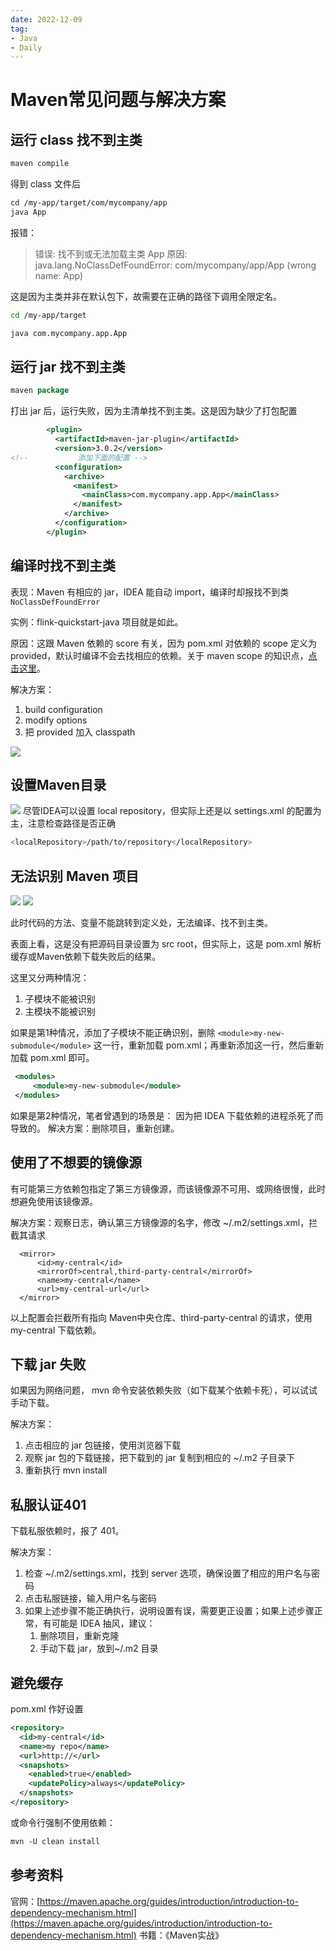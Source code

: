 ```yaml
---
date: 2022-12-09
tag:
- Java
- Daily
---
```


# Maven常见问题与解决方案
## 运行 class 找不到主类
```xml
maven compile
```
得到 class 文件后
```xml
cd /my-app/target/com/mycompany/app
java App
```
报错：
> 错误: 找不到或无法加载主类 App
> 原因: java.lang.NoClassDefFoundError: com/mycompany/app/App (wrong name: App)

这是因为主类并非在默认包下，故需要在正确的路径下调用全限定名。
```bash
cd /my-app/target

java com.mycompany.app.App
```
## 运行 jar 找不到主类
```java
maven package
```
打出 jar 后，运行失败，因为主清单找不到主类。这是因为缺少了打包配置
```xml
        <plugin>
          <artifactId>maven-jar-plugin</artifactId>
          <version>3.0.2</version>
<!--           添加下面的配置 -->
          <configuration>
            <archive>
              <manifest>
                <mainClass>com.mycompany.app.App</mainClass>
              </manifest>
            </archive>
          </configuration>
        </plugin>

```
## 编译时找不到主类
表现：Maven 有相应的 jar，IDEA 能自动 import，编译时却报找不到类 `NoClassDefFoundError`

实例：flink-quickstart-java 项目就是如此。

原因：这跟 Maven 依赖的 score 有关，因为 pom.xml 对依赖的 scope 定义为 provided，默认时编译不会去找相应的依赖。关于 maven scope 的知识点，[点击这里](https://www.baeldung.com/maven-dependency-scopes)。

解决方案：

1. build configuration
2. modify options
3. 把 provided 加入 classpath

![](https://raw.gitmirror.com/levy9527/image-holder/main/md-image-kit/1668066163479-43ea1144-f764-4ec0-b5ca-823b8efccae8.png)

## 设置Maven目录
![](https://raw.gitmirror.com/levy9527/image-holder/main/md-image-kit/1670227320589-edf93b93-25d6-4992-9fe1-528218537ecf.png)
尽管IDEA可以设置 local repository，但实际上还是以 settings.xml 的配置为主，注意检查路径是否正确
```bash
<localRepository>/path/to/repository</localRepository>
```
## 无法识别 Maven 项目
![](https://raw.gitmirror.com/levy9527/image-holder/main/md-image-kit/1668149177501-37c6b4d2-1674-4ab2-b7c7-f7774ab90e12.png)
![](https://raw.gitmirror.com/levy9527/image-holder/main/md-image-kit/1668149163603-a59d7ffe-7236-4756-8add-a55c1d282754.png)

此时代码的方法、变量不能跳转到定义处，无法编译、找不到主类。

表面上看，这是没有把源码目录设置为 src root，但实际上，这是 pom.xml 解析缓存或Maven依赖下载失败后的结果。

这里又分两种情况：
1. 子模块不能被识别
2. 主模块不能被识别

如果是第1种情况，添加了子模块不能正确识别，删除 `<module>my-new-submodule</module>` 这一行，重新加载 pom.xml；再重新添加这一行，然后重新加载 pom.xml 即可。
```xml
 <modules>
     <module>my-new-submodule</module>
 </modules>
```

如果是第2种情况，笔者曾遇到的场景是： 因为把 IDEA 下载依赖的进程杀死了而导致的。 解决方案：删除项目，重新创建。

## 使用了不想要的镜像源
有可能第三方依赖包指定了第三方镜像源，而该镜像源不可用、或网络很慢，此时想避免使用该镜像源。

解决方案：观察日志，确认第三方镜像源的名字，修改 ~/.m2/settings.xml，拦截其请求
```shell
  <mirror>
      <id>my-central</id>
      <mirrorOf>central,third-party-central</mirrorOf>
      <name>my-central</name>
      <url>my-central-url</url>
  </mirror>
```
以上配置会拦截所有指向 Maven中央仓库、third-party-central 的请求，使用 my-central 下载依赖。
## 下载 jar 失败
如果因为网络问题， mvn 命令安装依赖失败（如下载某个依赖卡死），可以试试手动下载。

解决方案：

1. 点击相应的 jar 包链接，使用浏览器下载
2. 观察 jar 包的下载链接，把下载到的 jar 复制到相应的 ~/.m2 子目录下
3. 重新执行 mvn install
## 私服认证401
下载私服依赖时，报了 401。

解决方案：

1. 检查 ~/.m2/settings.xml，找到 server 选项，确保设置了相应的用户名与密码
2. 点击私服链接，输入用户名与密码
3. 如果上述步骤不能正确执行，说明设置有误，需要更正设置；如果上述步骤正常，有可能是 IDEA 抽风，建议：
   1. 删除项目，重新克隆
   2. 手动下载 jar，放到~/.m2 目录

## 避免缓存
pom.xml 作好设置
```xml
<repository>
  <id>my-central</id>
  <name>my repo</name>
  <url>http://</url>
  <snapshots>
    <enabled>true</enabled>
    <updatePolicy>always</updatePolicy>
  </snapshots>
</repository>

```

或命令行强制不使用依赖：
```xml
mvn -U clean install
```
## 参考资料
官网：[https://maven.apache.org/guides/introduction/introduction-to-dependency-mechanism.html](https://maven.apache.org/guides/introduction/introduction-to-dependency-mechanism.html)
书籍：《Maven实战》
